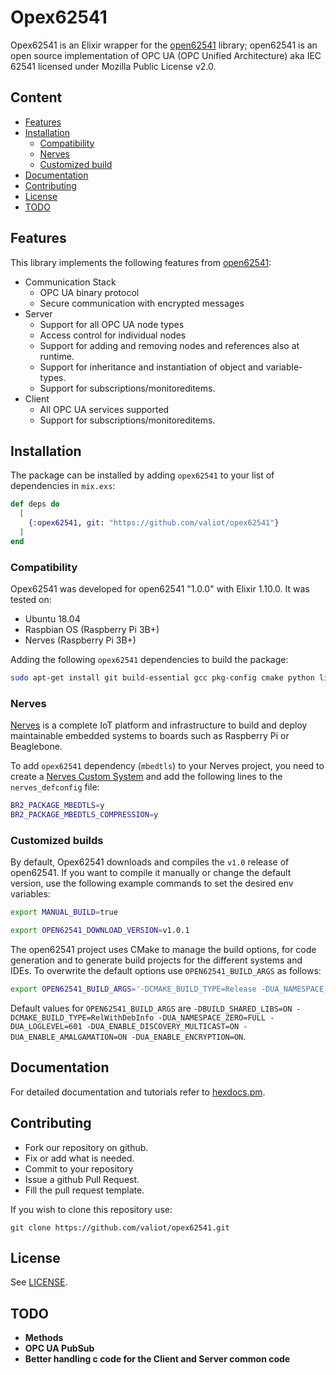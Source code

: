 # Opex62541

Opex62541 is an Elixir wrapper for the [open62541](https://github.com/open62541/open62541) library; open62541 is an open source implementation of OPC UA (OPC Unified Architecture) aka IEC 62541 licensed under Mozilla Public License v2.0.

## Content

- [Features](#features)
- [Installation](#installation)
  - [Compatibility](#compatibility)
  - [Nerves](#nerves)
  - [Customized build](#customized-build)
- [Documentation](#documentation)
- [Contributing](#contributing)
- [License](#license)
- [TODO](#TODO)

## Features

This library implements the following features from [open62541](https://github.com/open62541/open62541):
- Communication Stack
  - OPC UA binary protocol
  - Secure communication with encrypted messages
- Server
  - Support for all OPC UA node types
  - Access control for individual nodes
  - Support for adding and removing nodes and references also at runtime.
  - Support for inheritance and instantiation of object and variable-types.
  - Support for subscriptions/monitoreditems.
- Client
  - All OPC UA services supported
  - Support for subscriptions/monitoreditems.

## Installation

The package can be installed by adding `opex62541` to your list of dependencies in `mix.exs`:

```elixir
def deps do
  [
    {:opex62541, git: "https://github.com/valiot/opex62541"}
  ]
end
```

### Compatibility

Opex62541 was developed for open62541 "1.0.0" with Elixir 1.10.0. It was tested on:
  * Ubuntu 18.04 
  * Raspbian OS (Raspberry Pi 3B+)
  * Nerves (Raspberry Pi 3B+)

Adding the following `opex62541` dependencies to build the package:

```bash
sudo apt-get install git build-essential gcc pkg-config cmake python libmbedtls-dev
```

### Nerves

[Nerves](https://www.nerves-project.org) is a complete IoT platform and infrastructure to build and deploy maintainable embedded systems to boards such as Raspberry Pi or Beaglebone.

To add `opex62541` dependency (`mbedtls`) to your Nerves project, you need to create a [Nerves Custom System](https://hexdocs.pm/nerves/customizing-systems.html#content) and add the following lines to the `nerves_defconfig` file:

```bash
BR2_PACKAGE_MBEDTLS=y
BR2_PACKAGE_MBEDTLS_COMPRESSION=y
```

### Customized builds

By default, Opex62541 downloads and compiles the `v1.0` release of open62541. If you want to compile it manually or change the default version, use the following example commands to set the desired env variables:

```bash
export MANUAL_BUILD=true

export OPEN62541_DOWNLOAD_VERSION=v1.0.1
```
The open62541 project uses CMake to manage the build options, for code generation and to generate build projects for the different systems and IDEs. To overwrite the default options use `OPEN62541_BUILD_ARGS` as follows:

```bash
export OPEN62541_BUILD_ARGS='-DCMAKE_BUILD_TYPE=Release -DUA_NAMESPACE_ZERO=MINIMAL'
```

Default values for `OPEN62541_BUILD_ARGS` are `-DBUILD_SHARED_LIBS=ON -DCMAKE_BUILD_TYPE=RelWithDebInfo -DUA_NAMESPACE_ZERO=FULL -DUA_LOGLEVEL=601 -DUA_ENABLE_DISCOVERY_MULTICAST=ON -DUA_ENABLE_AMALGAMATION=ON -DUA_ENABLE_ENCRYPTION=ON`.

## Documentation

For detailed documentation and tutorials refer to [hexdocs.pm](https://hexdocs.pm/opex62541).

## Contributing
  * Fork our repository on github.
  * Fix or add what is needed.
  * Commit to your repository
  * Issue a github Pull Request.
  * Fill the pull request template.

If you wish to clone this repository use:
```
git clone https://github.com/valiot/opex62541.git
```

## License

See [LICENSE](https://github.com/valiot/opex62541/blob/master/LICENSE).

## TODO
  * **Methods**
  * **OPC UA PubSub**
  * **Better handling c code for the Client and Server common code**